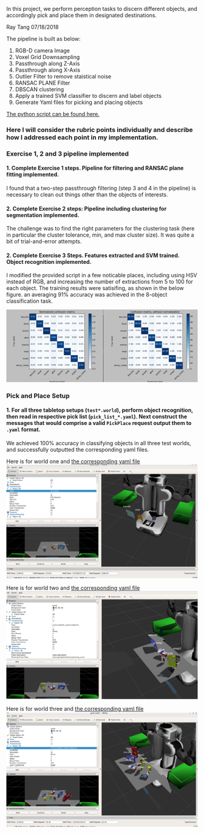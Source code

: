 In this project, we perform perception tasks to discern different objects, and accordingly pick and place them in designated destinations.

Ray Tang 07/18/2018

The pipeline is built as below: 

1. RGB-D camera Image 
2. Voxel Grid Downsampling 
3. Passthrough along Z-Axis
4. Passthrough along X-Axis 
5. Outlier Filter to remove staistical noise 
6. RANSAC PLANE Filter
7. DBSCAN clustering
8. Apply a trained SVM classifier to discern and label objects
9. Generate Yaml files for picking and placing objects

[The python script can be found here.](https://github.com/onearth00/RoboND-Perception-Project/blob/master/pr2_robot/scripts/pipeline.py)

### Here I will consider the rubric points individually and describe how I addressed each point in my implementation.  

### Exercise 1, 2 and 3 pipeline implemented
#### 1. Complete Exercise 1 steps. Pipeline for filtering and RANSAC plane fitting implemented.

I found that a two-step passthrough filtering (step 3 and 4 in the pipeline) is necessary to clean out things other than the objects of interests.

#### 2. Complete Exercise 2 steps: Pipeline including clustering for segmentation implemented.  

The challenge was to find the right parameters for the clustering task (here in particular the cluster tolerance, min, and max cluster size). It was quite a bit of trial-and-error attempts.

#### 2. Complete Exercise 3 Steps.  Features extracted and SVM trained.  Object recognition implemented.

I modified the provided script in a few noticable places, including using HSV instead of RGB, and increasing the number of extractions from 5 to 100 for each object. The training results were satisifing, as shown in the below figure. an averaging 91% accuracy was achieved in the 8-object classification task.

![SVM accuracy](https://github.com/onearth00/RoboND-Perception-Project/blob/master/confusion%20matrix.png)

### Pick and Place Setup

#### 1. For all three tabletop setups (`test*.world`), perform object recognition, then read in respective pick list (`pick_list_*.yaml`). Next construct the messages that would comprise a valid `PickPlace` request output them to `.yaml` format.

We achieved 100% accuracy in classifying objects in all three test worlds, and successfully outputted the corresponding yaml files. 

Here is for world one and [the corresponding yaml file](https://github.com/onearth00/RoboND-Perception-Project/blob/master/pr2_robot/scripts/output_1.yaml)
![world1](https://github.com/onearth00/RoboND-Perception-Project/blob/master/yaml1_classified.png)

Here is for world two and [the corresponding yaml file](https://github.com/onearth00/RoboND-Perception-Project/blob/master/pr2_robot/scripts/output_2.yaml)
![world2](https://github.com/onearth00/RoboND-Perception-Project/blob/master/yaml2_classified.png)

Here is for world three and [the corresponding yaml file](https://github.com/onearth00/RoboND-Perception-Project/blob/master/pr2_robot/scripts/output_3.yaml)
![world2](https://github.com/onearth00/RoboND-Perception-Project/blob/master/yaml3_classified.png)


